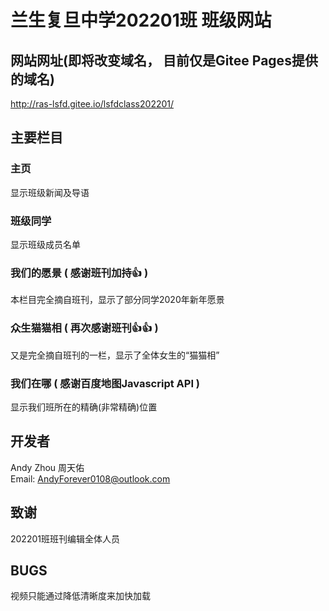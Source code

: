 # 兰生复旦中学202201班 班级网站
## 网站网址(即将改变域名， 目前仅是Gitee Pages提供的域名)
http://ras-lsfd.gitee.io/lsfdclass202201/

## 主要栏目
### 主页
显示班级新闻及导语

### 班级同学
显示班级成员名单

### 我们的愿景 ( 感谢班刊加持👍 )
本栏目完全摘自班刊，显示了部分同学2020年新年愿景

### 众生猫猫相 ( 再次感谢班刊👍👍 )
又是完全摘自班刊的一栏，显示了全体女生的“猫猫相”

### 我们在哪 ( 感谢百度地图Javascript API )
显示我们班所在的精确(非常精确)位置

## 开发者
Andy Zhou 周天佑  
Email: AndyForever0108@outlook.com

## 致谢
202201班班刊编辑全体人员

## BUGS
视频只能通过降低清晰度来加快加载